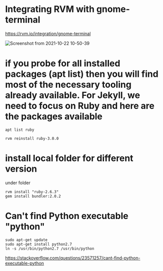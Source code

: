 # Integrating RVM with gnome-terminal



https://rvm.io/integration/gnome-terminal


![Screenshot from 2021-10-22 10-50-39](https://user-images.githubusercontent.com/21187699/138500616-f8cfedda-ba42-46f2-b544-fe94a9895a96.png)


#  if you probe for all installed packages (apt list) then you will find most of the necessary tooling already available. For Jekyll, we need to focus on Ruby and here are the packages available

```
apt list ruby
```

```
rvm reinstall ruby-3.0.0
```

# install local folder for different version
under folder
```
rvm install "ruby-2.6.3"
gem install bundler:2.0.2
```

#  Can't find Python executable "python"
```
sudo apt-get update
sudo apt-get install python2.7    
ln -s /usr/bin/python2.7 /usr/bin/python 

```

https://stackoverflow.com/questions/23571257/cant-find-python-executable-python